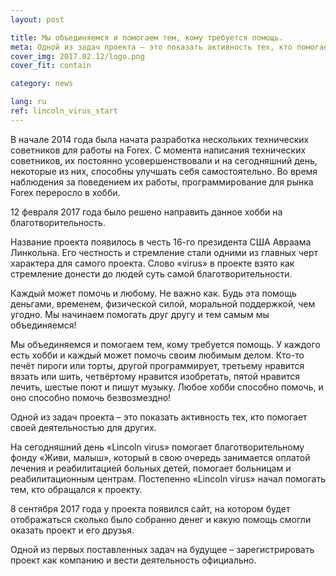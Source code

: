 ```yaml
---
layout: post

title: Мы объединяемся и помогаем тем, кому требуется помощь.
meta: Одной из задач проекта – это показать активность тех, кто помогает своей деятельностью для других.
cover_img: 2017.02.12/logo.png
cover_fit: contain

category: news

lang: ru
ref: lincoln_virus_start
---
```


В начале 2014 года была начата разработка нескольких технических советников для работы на Forex.
С момента написания технических советников, их постоянно усовершенствовали и на сегодняшний день, некоторые из них, способны улучшать себя самостоятельно.
Во время наблюдения за поведением их работы, программирование для рынка Forex переросло в хобби.

12 февраля 2017 года было решено направить данное хобби на благотворительность.

Название проекта появилось в честь 16-го президента США Авраама Линкольна.
Его честность и стремление стали одними из главных черт характера для самого проекта.
Слово «virus» в проекте взято как стремление донести до людей суть самой благотворительности.

Каждый может помочь и любому.
Не важно как.
Будь эта помощь деньгами, временем, физической силой, моральной поддержкой, чем угодно.
Мы начинаем помогать друг другу и тем самым мы объединяемся!

Мы объединяемся и помогаем тем, кому требуется помощь.
У каждого есть хобби и каждый может помочь своим любимым делом.
Кто-то печёт пироги или торты, другой программирует, третьему нравится вязать или шить, четвёртому нравится изобретать, пятой нравится лечить, шестые поют и пишут музыку.
Любое хобби способно помочь, и оно способно помочь безвозмездно!

Одной из задач проекта – это показать активность тех, кто помогает своей деятельностью для других.

На сегодняшний день «Lincoln virus» помогает благотворительному фонду «Живи, малыш», который в свою очередь занимается оплатой лечения и реабилитацией больных детей, помогает больницам и реабилитационным центрам.
Постепенно «Lincoln virus» начал помогать тем, кто обращался к проекту.

8 сентября 2017 года у проекта появился сайт, на котором будет отображаться сколько было собранно денег и какую помощь смогли оказать проект и его друзья.

Одной из первых поставленных задач на будущее – зарегистрировать проект как компанию и вести деятельность официально.
